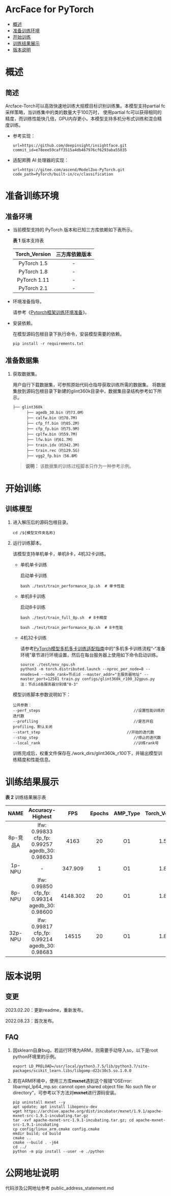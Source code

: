 # ArcFace for PyTorch

-   [概述](概述.md)
-   [准备训练环境](准备训练环境.md)
-   [开始训练](开始训练.md)
-   [训练结果展示](训练结果展示.md)
-   [版本说明](版本说明.md)


# 概述

## 简述

Arcface-Torch可以高效快速地训练大规模目标识别训练集。本模型支持partial fc采样策略，当训练集中的类的数量大于100万时， 使用partial fc可以获得相同的精度，而训练性能快几倍，GPU内存更小。本模型支持多机分布式训练和混合精度训练。 

- 参考实现：

  ```
  url=https://github.com/deepinsight/insightface.git
  commit_id=e78eee59caff3515a4db467976cf6293aba55035
  ```
  
- 适配昇腾 AI 处理器的实现：

  ```
  url=https://gitee.com/ascend/ModelZoo-PyTorch.git
  code_path=PyTorch/built-in/cv/classification
  ```

# 准备训练环境

## 准备环境

- 当前模型支持的 PyTorch 版本和已知三方库依赖如下表所示。

  **表 1**  版本支持表

  | Torch_Version      | 三方库依赖版本                                 |
  | :--------: | :----------------------------------------------------------: |
  | PyTorch 1.5 | - |
  | PyTorch 1.8 | - |
  | PyTorch 1.11   | - |
  | PyTorch 2.1   | - |

- 环境准备指导。

  请参考《[Pytorch框架训练环境准备](https://www.hiascend.com/document/detail/zh/ModelZoo/pytorchframework/ptes)》。
  
- 安装依赖。

  在模型源码包根目录下执行命令，安装模型需要的依赖。
  ```
  pip install -r requirements.txt
  ```


## 准备数据集

1. 获取数据集。

   用户自行下载数据集，可参照原始代码仓指导获取训练所需的数据集。
   将数据集放到源码包根目录下新建的glint360k目录中，数据集目录结构参考如下所示。

   ```
   ├── glint360k
         ├── agedb_30.bin（约73.0M）               
         ├── calfw.bin（约70.7M)
         ├── cfp_ff.bin（约85.2M)
         ├── cfp_fp.bin（约75.9M)
         ├── cplfw.bin（约59.7M)
         ├── lfw.bin（约61.7M)
         ├── train.idx（约342.3M)
         ├── train.rec（约129.5G)
         ├── vgg2_fp.bin（56.8M）
   ```
   > **说明：** 
   >该数据集的训练过程脚本只作为一种参考示例。


# 开始训练

## 训练模型

1. 进入解压后的源码包根目录。

   ```
   cd /${模型文件夹名称} 
   ```

2. 运行训练脚本。

   该模型支持单机单卡，单机8卡，4机32卡训练。

   - 单机单卡训练

     启动单卡训练

     ```
     bash ./test/train_performance_1p.sh  # 单卡性能
     ```

   - 单机8卡训练

     启动8卡训练

     ```
     bash ./test/train_full_8p.sh  # 8卡精度
     
     bash ./test/train_performance_8p.sh  # 8卡性能
     ```

   - 4机32卡训练

     请参考[PyTorch模型多机多卡训练适配指南](https://gitee.com/ascend/pytorch/blob/v1.8.1-3.0.rc2/docs/zh/PyTorch%E6%A8%A1%E5%9E%8B%E5%A4%9A%E6%9C%BA%E5%A4%9A%E5%8D%A1%E8%AE%AD%E7%BB%83%E9%80%82%E9%85%8D%E6%8C%87%E5%8D%97.md)中的“多机多卡训练流程”-“准备环境”章节进行环境设置，然后在每台服务器上使用如下命令启动训练。

     ```
     source ./test/env_npu.sh
     python3 -m torch.distributed.launch --nproc_per_node=8 --nnodes=4 --node_rank=节点id --master_addr="主服务器地址" --master_port=12581 train.py configs/glint360k_r100_32gpus.py
     注：节点id各服务器分别填"0-3"
     ```
   
   模型训练脚本参数说明如下：
   
   ```
   公共参数：
   --perf_steps                                         //设置性能训练的迭代数
   --profiling                                          //是否开启profiling，默认关闭
   --start_step	                                     //开始的迭代数
   --stop_step                                          //停止的迭代数
   --local_rank                                         //训练rank号
   ```
   
   训练完成后，权重文件保存在./work_dirs/glint360k_r100下，并输出模型训练精度和性能信息。


# 训练结果展示

**表 2**  训练结果展示表

| NAME     | Accuracy-Highest |  FPS | Epochs | AMP_Type | Torch_Version |
| :-----:  | :---:  | :--: | :------: | :------: | :------: |
| 8p-竞品A  | lfw: 0.99833 cfp_fp: 0.99257 agedb_30: 0.98633 | 4163 | 20 |       O1 |    1.5 |
| 1p-NPU | - | 347.909 | 1 | O1 | 1.8 |
| 8p-NPU   | lfw: 0.99850 cfp_fp: 0.99314 agedb_30: 0.98600 | 4148.302 | 20 |       O1 |    1.8 |
| 32p-NPU | lfw: 0.99817 cfp_fp: 0.99214 agedb_30: 0.98683 | 14515 | 20 | O1 | 1.8 |


# 版本说明

## 变更

2023.02.20：更新readme，重新发布。

2022.08.23：首次发布。

## FAQ

1. 因sklearn自身bug，若运行环境为ARM，则需要手动导入so，以下是root python环境里的示例。

   ```
   export LD_PRELOAD=/usr/local/python3.7.5/lib/python3.7/site-packages/scikit_learn.libs/libgomp-d22c30c5.so.1.0.0
   ```

2. 若在ARM环境中，使用三方库**mxnet**遇到这个报错“OSError: libarmpl_lp64_mp.so: cannot open shared object file: No such file or directory”，可参考以下方法对**mxnet**进行源码安装。

   ```
   pip uninstall mxnet --y
   apt update; apt install libopencv-dev
   wget https://archive.apache.org/dist/incubator/mxnet/1.9.1/apache-mxnet-src-1.9.1-incubating.tar.gz 
   tar -xvf apache-mxnet-src-1.9.1-incubating.tar.gz; cd apache-mxnet-src-1.9.1-incubating
   cp config/linux_arm.cmake config.cmake
   mkdir build; cd build
   cmake ..
   cmake --build . -j64
   cd ../
   python -m pip install --user -e ./python
   ```

# 公网地址说明

代码涉及公网地址参考 public_address_statement.md